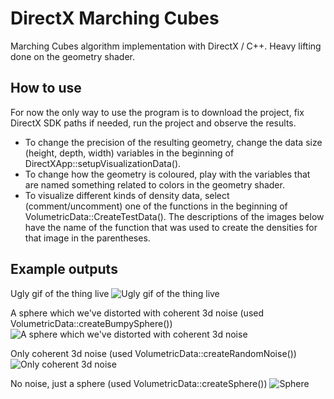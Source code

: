 DirectX Marching Cubes
=========

Marching Cubes algorithm implementation with DirectX / C++. Heavy lifting done on the geometry shader.

## How to use
For now the only way to use the program is to download the project, fix DirectX SDK paths if needed, run the project and observe the results.
- To change the precision of the resulting geometry, change the data size (height, depth, width) variables in the beginning of DirectXApp::setupVisualizationData().
- To change how the geometry is coloured, play with the variables that are named something related to colors in the geometry shader.
- To visualize different kinds of density data, select (comment/uncomment) one of the functions in the beginning of VolumetricData::CreateTestData(). The descriptions of the images below have the name of the function that was used to create the densities for that image in the parentheses.

## Example outputs

Ugly gif of the thing live
![Ugly gif of the thing live](http://i.gyazo.com/1f624e77c0cff991dd9cc0eaa951f526.gif)

A sphere which we've distorted with coherent 3d noise (used VolumetricData::createBumpySphere())
![A sphere which we've distorted with coherent 3d noise](http://i.imgur.com/dJnqqzc.jpg)

Only coherent 3d noise (used VolumetricData::createRandomNoise())
![Only coherent 3d noise](http://i.imgur.com/CkYlzzK.jpg)

No noise, just a sphere (used VolumetricData::createSphere())
![Sphere](http://i.imgur.com/zw58gVh.jpg)
